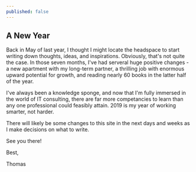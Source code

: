 ```yaml
---
published: false
---
```

## A New Year

Back in May of last year, I thought I might locate the headspace to start writing down thoughts, ideas, and inspirations.  Obviously, that's not quite the case.  In those seven months, I've had serveral huge positive changes - a new apartment with my long-term partner, a thrilling job with enormous upward potential for growth, and reading nearly 60 books in the latter half of the year.

I've always been a knowledge sponge, and now that I'm fully immersed in the world of IT consulting, there are far more competancies to learn than any one professional could feasibly attain.  2019 is my year of working smarter, not harder.

There will likely be some changes to this site in the next days and weeks as I make decisions on what to write.

See you there!

Best,

Thomas